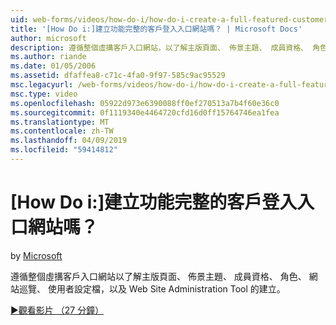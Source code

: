 ```yaml
---
uid: web-forms/videos/how-do-i/how-do-i-create-a-full-featured-customer-login-portal
title: '[How Do i:]建立功能完整的客戶登入入口網站嗎？ | Microsoft Docs'
author: microsoft
description: 遵循整個虛搆客戶入口網站，以了解主版頁面、 佈景主題、 成員資格、 角色、 網站巡覽、 使用者設定檔，建立和...
ms.author: riande
ms.date: 01/05/2006
ms.assetid: dfaffea8-c71c-4fa0-9f97-585c9ac95529
msc.legacyurl: /web-forms/videos/how-do-i/how-do-i-create-a-full-featured-customer-login-portal
msc.type: video
ms.openlocfilehash: 05922d973e6390088ff0ef270513a7b4f60e36c0
ms.sourcegitcommit: 0f1119340e4464720cfd16d0ff15764746ea1fea
ms.translationtype: MT
ms.contentlocale: zh-TW
ms.lasthandoff: 04/09/2019
ms.locfileid: "59414812"
---
```

# <a name="how-do-i-create-a-full-featured-customer-login-portal"></a>[How Do i:]建立功能完整的客戶登入入口網站嗎？

by [Microsoft](https://github.com/microsoft)

遵循整個虛搆客戶入口網站以了解主版頁面、 佈景主題、 成員資格、 角色、 網站巡覽、 使用者設定檔，以及 Web Site Administration Tool 的建立。

[&#9654;觀看影片 （27 分鐘）](https://channel9.msdn.com/Blogs/ASP-NET-Site-Videos/how-do-i-create-a-full-featured-customer-login-portal)
